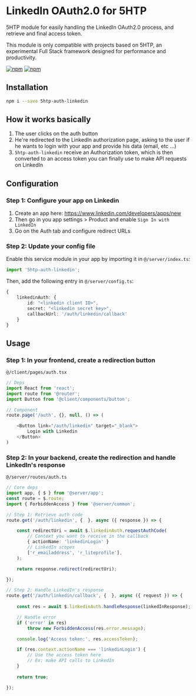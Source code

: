 # LinkedIn OAuth2.0 for 5HTP

5HTP module for easily handling the LinkedIn OAuth2.0 process, and retrieve and final access token.

This module is only compatible with projects based on 5HTP, an experimental Full Stack framework designed for performance and productivity.

[![npm](https://img.shields.io/npm/v/5htp-auth-linkedin)](https://www.npmjs.com/package/5htp-auth-linkedin) [![npm](https://img.shields.io/npm/dw/5htp-auth-linkedin)](https://www.npmjs.com/package/5htp-auth-linkedin)

## Installation

```bash
npm i --save 5htp-auth-linkedin
```

## How it works basically

1. The user clicks on the auth button
2. He're redirected to the LinkedIn authorization page, asking to the user if he wants to login with your app and provide his data (email, etc ...)
3. `5htp-auth-linkedin` receive an Authorization token, which is then converted to an access token you can finally use to make API requests on LinkedIn

## Configuration

### Step 1: Configure your app on Linkedin

1. Create an app here: https://www.linkedin.com/developers/apps/new
2. Then go in you app settings > Product and enable `Sign In with LinkedIn`
3. Go on the Auth tab and configure redirect URLs

### Step 2: Update your config file

Enable this service module in your app by importing it in `@/server/index.ts`:

```typescript
import '5htp-auth-linkedin';
```

Then, add the following entry in `@/server/config.ts`:

```typescript
{
    linkedinAuth: {
        id: "<linkedin client ID>",
        secret: "<linkedin secret key>",
        callbackUrl: '/auth/linkedin/callback'
    }
}
```

## Usage

### Step 1: In your frontend, create a redirection button

`@/client/pages/auth.tsx`

```typescript
// Deps
import React from 'react';
import route from '@router';
import Button from '@client/components/button';

// Component
route.page('/auth', {}, null, () => (

    <Button link="/auth/linkedin" target="_blank">
        Login with Linkedin
    </Button>
)
```

### Step 2: In your backend, create the redirection and handle LinkedIn's response

`@/server/routes/auth.ts`

```typescript
// Core deps
import app, { $ } from '@server/app';
const route = $.route;
import { ForbiddenAccess } from '@server/common';

// Step 1: Retrieve auth code
route.get('/auth/linkedin', {  }, async ({ response }) => {

    const redirectUri = await $.linkedinAuth.requestAuthCode(
        // Context you want to receive in the callback
        { actionName: 'linkedinLogin' }
        // LinkedIn scopes
        ['r_emailaddress', 'r_liteprofile'],
    );

    return response.redirect(redirectUri);

});

// Step 2: Handle LinkedIn's response
route.get('/auth/linkedin/callback', {  }, async ({ request }) => {
    
    const res = await $.linkedinAuth.handleResponse(linkedInResponse);

    // Handle error
    if ('error' in res)
        throw new ForbiddenAccess(res.error.message);

    console.log('Access token:', res.accessToken);

    if (res.context.actionName === 'linkedinLogin') {
        // Use the access token here
        // Ex: make API calls to LinkedIn
    }
    
    return true;

});